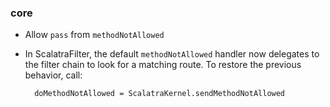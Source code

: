 ### core

* Allow `pass` from `methodNotAllowed`

* In ScalatraFilter, the default `methodNotAllowed` handler now delegates to
  the filter chain to look for a matching route.  To restore the previous
  behavior, call:

        doMethodNotAllowed = ScalatraKernel.sendMethodNotAllowed
